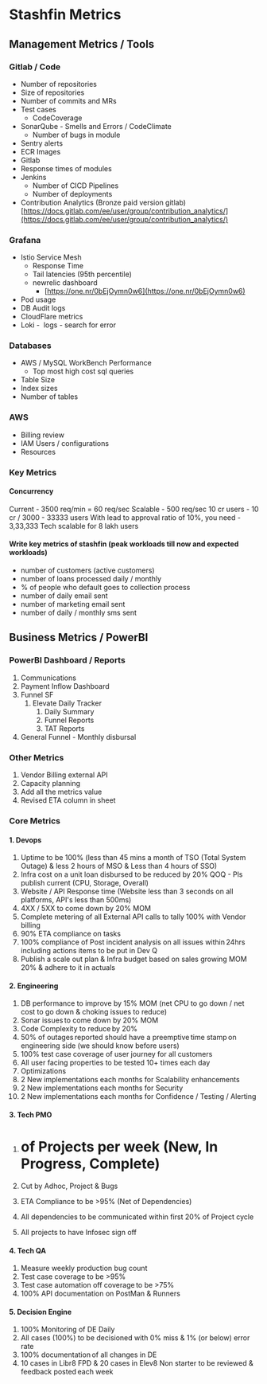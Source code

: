 # Stashfin Metrics

## Management Metrics / Tools

### Gitlab / Code

- Number of repositories
- Size of repositories
- Number of commits and MRs
- Test cases
    - CodeCoverage
- SonarQube - Smells and Errors / CodeClimate
    - Number of bugs in module
- Sentry alerts
- ECR Images
- Gitlab
- Response times of modules
- Jenkins
    - Number of CICD Pipelines
    - Number of deployments
- Contribution Analytics (Bronze paid version gitlab)
    [https://docs.gitlab.com/ee/user/group/contribution_analytics/](https://docs.gitlab.com/ee/user/group/contribution_analytics/)

### Grafana

- Istio Service Mesh
    - Response Time
    - Tail latencies (95th percentile)
    - newrelic dashboard
        - [https://one.nr/0bEjOymn0w6](https://one.nr/0bEjOymn0w6)
- Pod usage
- DB Audit logs
- CloudFlare metrics
- Loki -  logs - search for error

### Databases

- AWS / MySQL WorkBench Performance
    - Top most high cost sql queries
- Table Size
- Index sizes
- Number of tables

### AWS

- Billing review
- IAM Users / configurations
- Resources

### Key Metrics

#### Concurrency

Current - 3500 req/min = 60 req/sec
Scalable - 500 req/sec
10 cr users - 10 cr / 3000 - 33333 users
With lead to approval ratio of 10%, you need - 3,33,333
Tech scalable for 8 lakh users

#### Write key metrics of stashfin (peak workloads till now and expected workloads)

- number of customers (active customers)
- number of loans processed daily / monthly
- % of people who default goes to collection process
- number of daily email sent
- number of marketing email sent
- number of daily / monthly sms sent

## Business Metrics / PowerBI

### PowerBI Dashboard / Reports

1. Communications
2. Payment Inflow Dashboard
3. Funnel SF
    1. Elevate Daily Tracker
        1. Daily Summary
        2. Funnel Reports
        3. TAT Reports
4. General Funnel - Monthly disbursal

### Other Metrics

1. Vendor Billing external API
2. Capacity planning
3. Add all the metrics value
4. Revised ETA column in sheet

### Core Metrics

#### 1. Devops

1. Uptime to be 100% (less than 45 mins a month of TSO (Total System Outage) & less 2 hours of MSO & Less than 4 hours of SSO)
2. Infra cost on a unit loan disbursed to be reduced by 20% QOQ - Pls publish current (CPU, Storage, Overall)
3. Website / API Response time (Website less than 3 seconds on all platforms, API's less than 500ms)
4. 4XX / 5XX to come down by 20% MOM
5. Complete metering of all External API calls to tally 100% with Vendor billing
6. 90% ETA compliance on tasks
7. 100% compliance of Post incident analysis on all issues within 24hrs including actions items to be put in Dev Q
8. Publish a scale out plan & Infra budget based on sales growing MOM 20% & adhere to it in actuals

#### 2. Engineering

1. DB performance to improve by 15% MOM (net CPU to go down / net cost to go down & choking issues to reduce)
2. Sonar issues to come down by 20% MOM
3. Code Complexity to reduce by 20%
4. 50% of outages reported should have a preemptive time stamp on engineering side (we should know before users)
5. 100% test case coverage of user journey for all customers
6. All user facing properties to be tested 10+ times each day
7. Optimizations
1. 2 New implementations each months for Scalability enhancements
2. 2 New implementations each months for Security
3. 2 New implementations each months for Confidence / Testing / Alerting

#### 3. Tech PMO

1. # of Projects per week (New, In Progress, Complete)

1. Cut by Adhoc, Project & Bugs
2. ETA Compliance to be >95% (Net of Dependencies)
3. All dependencies to be communicated within first 20% of Project cycle
4. All projects to have Infosec sign off

#### 4. Tech QA

1. Measure weekly production bug count
2. Test case coverage to be >95%
3. Test case automation off coverage to be >75%
4. 100% API documentation on PostMan & Runners

#### 5. Decision Engine

1. 100% Monitoring of DE Daily
2. All cases (100%) to be decisioned with 0% miss & 1% (or below) error rate
3. 100% documentation of all changes in DE
4. 10 cases in Libr8 FPD & 20 cases in Elev8 Non starter to be reviewed & feedback posted each week
